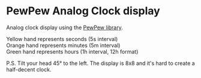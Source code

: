 # PewPew Analog Clock display
Analog clock display using the [PewPew library](https://pewpew.readthedocs.io/).

Yellow hand represents seconds (5s interval)  
Orange hand represents minutes (5m interval)  
Green hand represents hours (1h interval, 12h format)

P.S. Tilt your head 45° to the left. The display is 8x8 and it's hard to create a half-decent clock.
